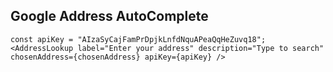 ## Google Address AutoComplete

```
const apiKey = "AIzaSyCajFamPrDpjkLnfdNquAPeaQqHeZuvq18";
<AddressLookup label="Enter your address" description="Type to search" chosenAddress={chosenAddress} apiKey={apiKey} />
```
